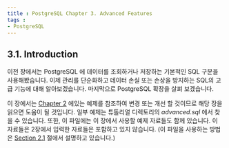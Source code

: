 ```yaml
---
title : PostgreSQL Chapter 3. Advanced Features
tags :
- PostgreSQL
---
```


## 3.1. Introduction

이전 장에서는 PostgreSQL 에 데이터를 조회하거나 저장하는 기본적인 SQL 구문을 사용해봤습니다. 이제 관리를 단순화하고 데이터 손실 또는 손상을 방지하는 SQL의 고급 기능에 대해 알아보겠습니다. 마지막으로 PostgreSQL 확장을 살펴 보겠습니다.

이 장에서는 [Chapter 2](/postgre-2tutorialsql) 에있는 예제를 참조하여 변경 또는 개선 할 것이므로 해당 장을 읽으면 도움이 될 것입니다. 일부 예제는 튜톨리얼 디렉토리의 *advanced.sql* 에서 찾을 수 있습니다. 또한, 이 파일에는 이 장에서 사용할 예제 자료들도 함께 있습니다. 이 자료들은 2장에서 입력한 자료들은 포함하고 있지 않습니다. (이 파일을 사용하는 방법은 [Section 2.1](/postgre-2introduction) 절에서 설명하고 있습니다.)